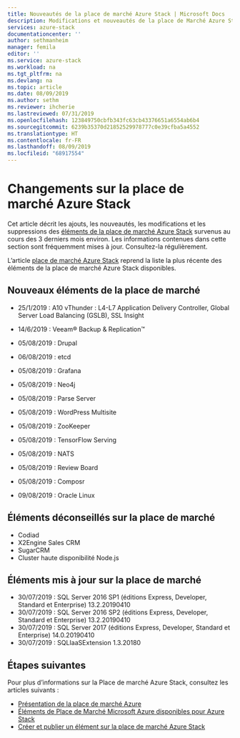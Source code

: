 ```yaml
---
title: Nouveautés de la place de marché Azure Stack | Microsoft Docs
description: Modifications et nouveautés de la place de Marché Azure Stack.
services: azure-stack
documentationcenter: ''
author: sethmanheim
manager: femila
editor: ''
ms.service: azure-stack
ms.workload: na
ms.tgt_pltfrm: na
ms.devlang: na
ms.topic: article
ms.date: 08/09/2019
ms.author: sethm
ms.reviewer: ihcherie
ms.lastreviewed: 07/31/2019
ms.openlocfilehash: 123849750cbfb343fc63cb43376651a6554ab6b4
ms.sourcegitcommit: 6239b35370d21852529978777c0e39cfba5a4552
ms.translationtype: HT
ms.contentlocale: fr-FR
ms.lasthandoff: 08/09/2019
ms.locfileid: "68917554"
---
```

# <a name="azure-stack-marketplace-changes"></a>Changements sur la place de marché Azure Stack

Cet article décrit les ajouts, les nouveautés, les modifications et les suppressions des [éléments de la place de marché Azure Stack](azure-stack-marketplace-azure-items.md) survenus au cours des 3 derniers mois environ. Les informations contenues dans cette section sont fréquemment mises à jour. Consultez-la régulièrement.

L’article [place de marché Azure Stack](azure-stack-marketplace-azure-items.md) reprend la liste la plus récente des éléments de la place de marché Azure Stack disponibles.

## <a name="new-marketplace-items"></a>Nouveaux éléments de la place de marché

- 25/1/2019 : A10 vThunder : L4-L7 Application Delivery Controller, Global Server Load Balancing (GSLB), SSL Insight

- 14/6/2019 : Veeam® Backup & Replication™

- 05/08/2019 : Drupal

- 06/08/2019 : etcd

- 05/08/2019 : Grafana

- 05/08/2019 : Neo4j

- 05/08/2019 : Parse Server

- 05/08/2019 : WordPress Multisite

- 05/08/2019 : ZooKeeper

- 05/08/2019 : TensorFlow Serving

- 05/08/2019 : NATS

- 05/08/2019 : Review Board

- 05/08/2019 : Composr

- 09/08/2019 : Oracle Linux

## <a name="deprecated-marketplace-items"></a>Éléments déconseillés sur la place de marché

- Codiad
- X2Engine Sales CRM
- SugarCRM
- Cluster haute disponibilité Node.js

## <a name="updated-marketplace-items"></a>Éléments mis à jour sur la place de marché

- 30/07/2019 : SQL Server 2016 SP1 (éditions Express, Developer, Standard et Enterprise) 13.2.20190410
- 30/07/2019 : SQL Server 2016 SP2 (éditions Express, Developer, Standard et Enterprise) 13.2.20190410
- 30/07/2019 : SQL Server 2017 (éditions Express, Developer, Standard et Enterprise) 14.0.20190410
- 30/07/2019 : SQLIaaSExtension 1.3.20180

## <a name="next-steps"></a>Étapes suivantes

Pour plus d’informations sur la Place de marché Azure Stack, consultez les articles suivants :

- [Présentation de la place de marché Azure](azure-stack-marketplace.md)
- [Éléments de Place de Marché Microsoft Azure disponibles pour Azure Stack](azure-stack-marketplace-azure-items.md)
- [Créer et publier un élément sur la place de marché Azure Stack](azure-stack-create-and-publish-marketplace-item.md)
